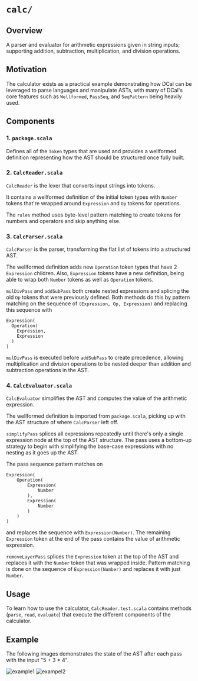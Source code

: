 # ```calc/```

## Overview
A parser and evaluator for arithmetic expressions given in string inputs; supporting addition, subtraction, multiplication, and division operations.


## Motivation
The calculator exists as a practical example demonstrating how DCal can be leveraged to parse languages and manipulate ASTs, with many of DCal's core features such as ```Wellformed```, ```PassSeq```, and ```SeqPattern``` being heavily used.


## Components

### 1. ```package.scala```
Defines all of the ```Token``` types that are used and provides a wellformed definition representing how the AST should be structured once fully built.


### 2. ```CalcReader.scala```
```CalcReader``` is the lexer that converts input strings into tokens. 

It contains a wellformed definition of the initial token types with ```Number``` tokens that're wrapped around ```Expression``` and ```Op``` tokens for operations.

The ```rules``` method uses byte-level pattern matching to create tokens for numbers and operators and skip anything else.


### 3. ```CalcParser.scala```
```CalcParser``` is the parser, transforming the flat list of tokens into a structured AST.

The wellformed definition adds new ```Operation``` token types that have 2 ```Expression``` children. Also, ```Expression``` tokens have a new definition, being able to wrap both ```Number``` tokens as well as ```Operation``` tokens.

```mulDivPass``` and ```addSubPass``` both create nested expressions and splicing the old ```Op``` tokens that were previously defined. Both methods do this by pattern matching on the sequence of ```(Expression, Op, Expression)``` and replacing this sequence with

```
Expression(
  Operation(
    Expression,
    Expression
  )
)
```

```mulDivPass``` is executed before ```addSubPass``` to create precedence, allowing multiplication and division operations to be nested deeper than addition and subtraction operations in the AST. 


### 4. ```CalcEvaluator.scala```
```CalcEvaluator``` simplifies the AST and computes the value of the arithmetic expression.

The wellformed definition is imported from ```package.scala```, picking up with the AST structure of where ```CalcParser``` left off.

```simplifyPass``` splices all expressions repeatedly until there's only a single expression node at the top of the AST structure. The pass uses a bottom-up strategy to begin with simplifying the base-case expressions with no nesting as it goes up the AST. 

The pass sequence pattern matches on

```
Expression(
    Operation(
        Expression(
            Number
        ),
        Expression(
            Number
        )
    )
)
```

and replaces the sequence with ```Expression(Number)```. The remaining ```Expression``` token at the end of the pass contains the value of arithmetic expression.

```removeLayerPass``` splices the ```Expression``` token at the top of the AST and replaces it with the ```Number``` token that was wrapped inside. Pattern matching is done on the sequence of ```Expression(Number)``` and replaces it with just ```Number```.


## Usage
To learn how to use the calculator, ```CalcReader.test.scala``` contains methods (```parse```, ```read```, ```evaluate```) that execute the different components of the calculator.


## Example
The following images demonstrates the state of the AST after each pass with the input "5 + 3 * 4". 

![example1](img/example1.jpg)
![exampel2](img/example2.jpg)
